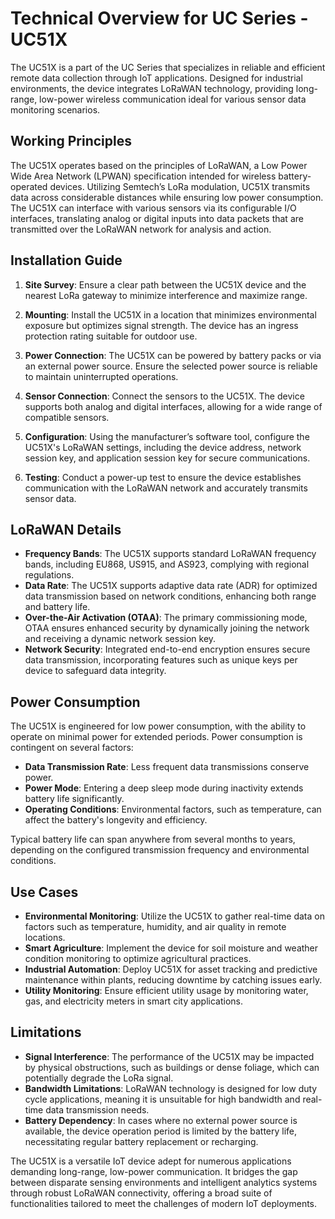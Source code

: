# Technical Overview for UC Series - UC51X

The UC51X is a part of the UC Series that specializes in reliable and efficient remote data collection through IoT applications. Designed for industrial environments, the device integrates LoRaWAN technology, providing long-range, low-power wireless communication ideal for various sensor data monitoring scenarios.

## Working Principles

The UC51X operates based on the principles of LoRaWAN, a Low Power Wide Area Network (LPWAN) specification intended for wireless battery-operated devices. Utilizing Semtech’s LoRa modulation, UC51X transmits data across considerable distances while ensuring low power consumption. The UC51X can interface with various sensors via its configurable I/O interfaces, translating analog or digital inputs into data packets that are transmitted over the LoRaWAN network for analysis and action.

## Installation Guide

1. **Site Survey**: Ensure a clear path between the UC51X device and the nearest LoRa gateway to minimize interference and maximize range.

2. **Mounting**: Install the UC51X in a location that minimizes environmental exposure but optimizes signal strength. The device has an ingress protection rating suitable for outdoor use.

3. **Power Connection**: The UC51X can be powered by battery packs or via an external power source. Ensure the selected power source is reliable to maintain uninterrupted operations.

4. **Sensor Connection**: Connect the sensors to the UC51X. The device supports both analog and digital interfaces, allowing for a wide range of compatible sensors.

5. **Configuration**: Using the manufacturer’s software tool, configure the UC51X's LoRaWAN settings, including the device address, network session key, and application session key for secure communications.

6. **Testing**: Conduct a power-up test to ensure the device establishes communication with the LoRaWAN network and accurately transmits sensor data.

## LoRaWAN Details

- **Frequency Bands**: The UC51X supports standard LoRaWAN frequency bands, including EU868, US915, and AS923, complying with regional regulations.
- **Data Rate**: The UC51X supports adaptive data rate (ADR) for optimized data transmission based on network conditions, enhancing both range and battery life.
- **Over-the-Air Activation (OTAA)**: The primary commissioning mode, OTAA ensures enhanced security by dynamically joining the network and receiving a dynamic network session key.
- **Network Security**: Integrated end-to-end encryption ensures secure data transmission, incorporating features such as unique keys per device to safeguard data integrity.

## Power Consumption

The UC51X is engineered for low power consumption, with the ability to operate on minimal power for extended periods. Power consumption is contingent on several factors:

- **Data Transmission Rate**: Less frequent data transmissions conserve power.
- **Power Mode**: Entering a deep sleep mode during inactivity extends battery life significantly.
- **Operating Conditions**: Environmental factors, such as temperature, can affect the battery's longevity and efficiency.

Typical battery life can span anywhere from several months to years, depending on the configured transmission frequency and environmental conditions.

## Use Cases

- **Environmental Monitoring**: Utilize the UC51X to gather real-time data on factors such as temperature, humidity, and air quality in remote locations.
- **Smart Agriculture**: Implement the device for soil moisture and weather condition monitoring to optimize agricultural practices.
- **Industrial Automation**: Deploy UC51X for asset tracking and predictive maintenance within plants, reducing downtime by catching issues early.
- **Utility Monitoring**: Ensure efficient utility usage by monitoring water, gas, and electricity meters in smart city applications.

## Limitations

- **Signal Interference**: The performance of the UC51X may be impacted by physical obstructions, such as buildings or dense foliage, which can potentially degrade the LoRa signal.
- **Bandwidth Limitations**: LoRaWAN technology is designed for low duty cycle applications, meaning it is unsuitable for high bandwidth and real-time data transmission needs.
- **Battery Dependency**: In cases where no external power source is available, the device operation period is limited by the battery life, necessitating regular battery replacement or recharging.

The UC51X is a versatile IoT device adept for numerous applications demanding long-range, low-power communication. It bridges the gap between disparate sensing environments and intelligent analytics systems through robust LoRaWAN connectivity, offering a broad suite of functionalities tailored to meet the challenges of modern IoT deployments.